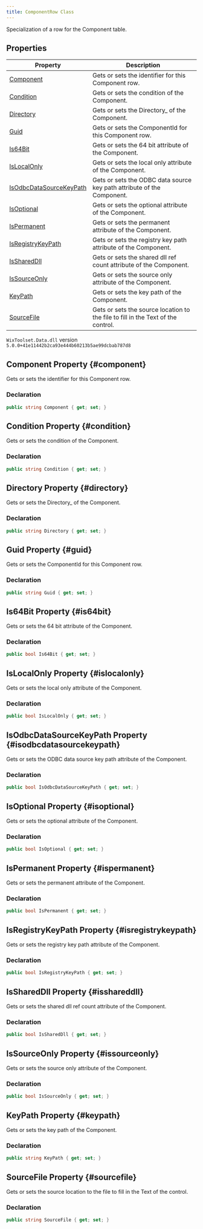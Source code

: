 ```yaml
---
title: ComponentRow Class
---
```

Specialization of a row for the Component table.
## Properties
| Property | Description |
| ------ | ----------- |
| [Component](#component) | Gets or sets the identifier for this Component row. |
| [Condition](#condition) | Gets or sets the condition of the Component. |
| [Directory](#directory) | Gets or sets the Directory_ of the Component. |
| [Guid](#guid) | Gets or sets the ComponentId for this Component row. |
| [Is64Bit](#is64bit) | Gets or sets the 64 bit attribute of the Component. |
| [IsLocalOnly](#islocalonly) | Gets or sets the local only attribute of the Component. |
| [IsOdbcDataSourceKeyPath](#isodbcdatasourcekeypath) | Gets or sets the ODBC data source key path attribute of the Component. |
| [IsOptional](#isoptional) | Gets or sets the optional attribute of the Component. |
| [IsPermanent](#ispermanent) | Gets or sets the permanent attribute of the Component. |
| [IsRegistryKeyPath](#isregistrykeypath) | Gets or sets the registry key path attribute of the Component. |
| [IsSharedDll](#isshareddll) | Gets or sets the shared dll ref count attribute of the Component. |
| [IsSourceOnly](#issourceonly) | Gets or sets the source only attribute of the Component. |
| [KeyPath](#keypath) | Gets or sets the key path of the Component. |
| [SourceFile](#sourcefile) | Gets or sets the source location to the file to fill in the Text of the control. |
`WixToolset.Data.dll` version `5.0.0+41e11442b2ca93e444b60213b5ae99dcbab787d8`
## Component Property {#component}
Gets or sets the identifier for this Component row.
### Declaration
```cs
public string Component { get; set; }
```
## Condition Property {#condition}
Gets or sets the condition of the Component.
### Declaration
```cs
public string Condition { get; set; }
```
## Directory Property {#directory}
Gets or sets the Directory_ of the Component.
### Declaration
```cs
public string Directory { get; set; }
```
## Guid Property {#guid}
Gets or sets the ComponentId for this Component row.
### Declaration
```cs
public string Guid { get; set; }
```
## Is64Bit Property {#is64bit}
Gets or sets the 64 bit attribute of the Component.
### Declaration
```cs
public bool Is64Bit { get; set; }
```
## IsLocalOnly Property {#islocalonly}
Gets or sets the local only attribute of the Component.
### Declaration
```cs
public bool IsLocalOnly { get; set; }
```
## IsOdbcDataSourceKeyPath Property {#isodbcdatasourcekeypath}
Gets or sets the ODBC data source key path attribute of the Component.
### Declaration
```cs
public bool IsOdbcDataSourceKeyPath { get; set; }
```
## IsOptional Property {#isoptional}
Gets or sets the optional attribute of the Component.
### Declaration
```cs
public bool IsOptional { get; set; }
```
## IsPermanent Property {#ispermanent}
Gets or sets the permanent attribute of the Component.
### Declaration
```cs
public bool IsPermanent { get; set; }
```
## IsRegistryKeyPath Property {#isregistrykeypath}
Gets or sets the registry key path attribute of the Component.
### Declaration
```cs
public bool IsRegistryKeyPath { get; set; }
```
## IsSharedDll Property {#isshareddll}
Gets or sets the shared dll ref count attribute of the Component.
### Declaration
```cs
public bool IsSharedDll { get; set; }
```
## IsSourceOnly Property {#issourceonly}
Gets or sets the source only attribute of the Component.
### Declaration
```cs
public bool IsSourceOnly { get; set; }
```
## KeyPath Property {#keypath}
Gets or sets the key path of the Component.
### Declaration
```cs
public string KeyPath { get; set; }
```
## SourceFile Property {#sourcefile}
Gets or sets the source location to the file to fill in the Text of the control.
### Declaration
```cs
public string SourceFile { get; set; }
```
